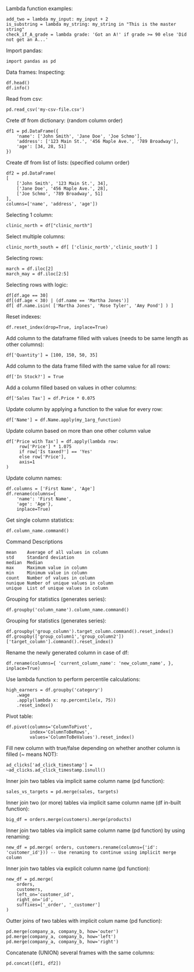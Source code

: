 Lambda function examples:
```
add_two = lambda my_input: my_input + 2
is_substring = lambda my_string: my_string in "This is the master string"
check_if_A_grade = lambda grade: 'Got an A!' if grade >= 90 else 'Did not get an A...'
```

Import pandas:
```
import pandas as pd
```

Data frames:
Inspecting:
```
df.head()
df.info()
```

Read from csv:
```
pd.read_csv('my-csv-file.csv')
```

Crete df from dictionary: (random column order)
```
df1 = pd.DataFrame({
    'name': ['John Smith', 'Jane Doe', 'Joe Schmo'],
    'address': ['123 Main St.', '456 Maple Ave.', '789 Broadway'],
    'age': [34, 28, 51]
})
```

Create df from list of lists: (specified column order)
```
df2 = pd.DataFrame(
[
	['John Smith', '123 Main St.', 34],
	['Jane Doe', '456 Maple Ave.', 28],
	['Joe Schmo', '789 Broadway', 51] 
],
columns=['name', 'address', 'age'])
```

Selecting 1 column:
```
clinic_north = df["clinic_north"]
```

Select multiple columns:
```
clinic_north_south = df[ ['clinic_north','clinic_south'] ]
```

Selecting rows:
```
march = df.iloc[2]
march_may = df.iloc[2:5]
```

Selecting rows with logic:
```
df[df.age == 30]
df[(df.age < 30) | (df.name == 'Martha Jones')]
df[ df.name.isin( ['Martha Jones', 'Rose Tyler', 'Amy Pond'] ) ]
```

Reset indexes: 
```
df.reset_index(drop=True, inplace=True)
```

Add column to the dataframe filled with values (needs to be same length as other columns):
```
df['Quantity'] = [100, 150, 50, 35]
```

Add column to the data frame filled with the same value for all rows:
```
df['In Stock?'] = True
```

Add a column filled based on values in other columns:
```
df['Sales Tax'] = df.Price * 0.075
```

Update column by applying a function to the value for every row:
```
df['Name'] = df.Name.apply(my_1arg_function)
```

Update column based on more than one other column value
```
df['Price with Tax'] = df.apply(lambda row:
     row['Price'] * 1.075
     if row['Is taxed?'] == 'Yes'
     else row['Price'],
     axis=1
)
```

Update column names:
```
df.columns = ['First Name', 'Age']
df.rename(columns={
    'name': 'First Name',
    'age': 'Age'},
    inplace=True)
```

Get single column statistics:
```
df.column_name.command()
```

Command	Descriptions
```
mean	Average of all values in column
std		Standard deviation
median	Median
max		Maximum value in column
min		Minimum value in column
count	Number of values in column
nunique	Number of unique values in column
unique	List of unique values in column
```

Grouping for statistics (generates series):
```
df.groupby('column_name').column_name.command()
```

Grouping for statistics (generates series):
```
df.groupby('group_column').target_column.command().reset_index()
df.groupby(['group_column1','group_column2'])['target_column'].command().reset_index()
```

Rename the newly generated column in case of df:
```
df.rename(columns={ 'current_column_name': 'new_column_name', }, inplace=True)
```

Use lambda function to perform percentile calculations:
```
high_earners = df.groupby('category')
	.wage
    .apply(lambda x: np.percentile(x, 75))
    .reset_index()
```

Pivot table:
```
df.pivot(columns='ColumnToPivot',
         index='ColumnToBeRows',
         values='ColumnToBeValues').reset_index()
```

Fill new column with true/false depending on whether another column is filled (~ means NOT):
```
ad_clicks['ad_click_timestamp'] = ~ad_clicks.ad_click_timestamp.isnull() 
```

Inner join two tables via implicit same column name (pd function):
```
sales_vs_targets = pd.merge(sales, targets)
```

Inner join two (or more) tables via implicit same column name (df in-built function):
```
big_df = orders.merge(customers).merge(products)
```

Inner join two tables via implicit same column name (pd function) by using renaming:
```
new_df = pd.merge( orders, customers.rename(columns={'id': 'customer_id'})) -- Use renaming to continue using implicit merge column
```

Inner join two tables via explicit column name (pd function):
```
new_df = pd.merge(
    orders,
    customers,
    left_on='customer_id',
    right_on='id',
    suffixes=['_order', '_customer']
)
```

Outter joins of two tables with implicit colum name (pd function):
```
pd.merge(company_a, company_b, how='outer')
pd.merge(company_a, company_b, how='left')
pd.merge(company_a, company_b, how='right')
```

Concatenate (UNION) several frames with the same columns:
```
pd.concat([df1, df2])
```
